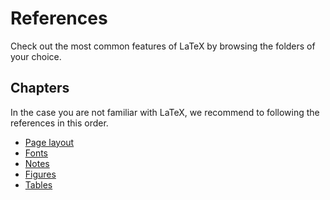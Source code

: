 # References

Check out the most common features of LaTeX by browsing the folders of your choice.

## Chapters

In the case you are not familiar with LaTeX, we recommend to following the references in this order.

- [Page layout](page-layout)
- [Fonts](fonts)
- [Notes](notes)
- [Figures](figures)
- [Tables](tables)